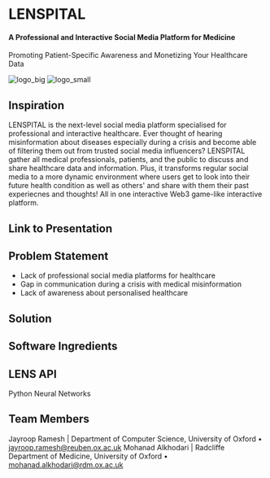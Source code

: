 # LENSPITAL

#### A Professional and Interactive Social Media Platform for Medicine

Promoting Patient-Specific Awareness and Monetizing Your Healthcare Data 

![logo_big](https://user-images.githubusercontent.com/62998803/201514620-e1fb1191-94b8-4525-aaa8-cf9566a3b447.png) ![logo_small](https://user-images.githubusercontent.com/62998803/201514625-fb6ae9c4-115e-43ce-8a01-188261ebce75.png)

## Inspiration
LENSPITAL is the next-level social media platform specialised for professional and interactive healthcare. Ever thought of hearing misinformation about diseases especially during a crisis and become able of filtering them out from trusted social media influencers? LENSPITAL gather all medical professionals, patients, and the public to discuss and share healthcare data and information. Plus, it transforms regular social media to a more dynamic environment where users get to look into their future health condition as well as others' and share with them their past experiecnes and thoughts! All in one interactive Web3 game-like interactive platform.

## Link to Presentation

## Problem Statement
- Lack of professional social media platforms for healthcare
- Gap in communication during a crisis with medical misinformation
- Lack of awareness about personalised healthcare 

## Solution

## Software Ingredients

## LENS API
Python
Neural Networks

## Team Members
Jayroop Ramesh | Department of Computer Science, University of Oxford • jayroop.ramesh@reuben.ox.ac.uk
Mohanad Alkhodari | Radcliffe Department of Medicine, University of Oxford • mohanad.alkhodari@rdm.ox.ac.uk
